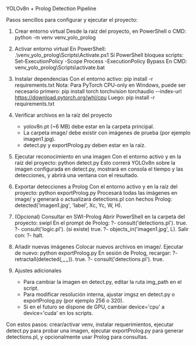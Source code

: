 YOLOv8n + Prolog Detection Pipeline

Pasos sencillos para configurar y ejecutar el proyecto:

1. Crear entorno virtual
   Desde la raíz del proyecto, en PowerShell o CMD:
   python -m venv venv_yolo_prolog

2. Activar entorno virtual
   En PowerShell:
   .\venv_yolo_prolog\Scripts\Activate.ps1
   Si PowerShell bloquea scripts:
   Set-ExecutionPolicy -Scope Process -ExecutionPolicy Bypass
   En CMD:
   venv_yolo_prolog\Scripts\activate.bat

3. Instalar dependencias
   Con el entorno activo:
   pip install -r requirements.txt
   Nota: Para PyTorch CPU-only en Windows, puede ser necesario primero:
     pip install torch torchvision torchaudio --index-url https://download.pytorch.org/whl/cpu
   Luego:
     pip install -r requirements.txt

4. Verificar archivos en la raíz del proyecto
   - yolov8n.pt (~6 MB) debe estar en la carpeta principal.
   - La carpeta image/ debe existir con imágenes de prueba (por ejemplo imagen1.jpg).
   - detect.py y exportProlog.py deben estar en la raíz.

5. Ejecutar reconocimiento en una imagen
   Con el entorno activo y en la raíz del proyecto:
   python detect.py
   Esto correrá YOLOv8n sobre la imagen configurada en detect.py, mostrará en consola el tiempo y las detecciones, y abrirá una ventana con el resultado.

6. Exportar detecciones a Prolog
   Con el entorno activo y en la raíz del proyecto:
   python exportProlog.py
   Procesará todas las imágenes en image/ y generará o actualizará detections.pl con hechos Prolog:
   detected('imagen1.jpg', 'label', Xc, Yc, W, H).

7. (Opcional) Consultar en SWI-Prolog
   Abrir PowerShell en la carpeta del proyecto:
     swipl
   En el prompt de Prolog:
     ?- consult('detections.pl').
     true.
     ?- consult('logic.pl').    (si existe)
     true.
     ?- objects_in('imagen1.jpg', L).
   Salir con:
     ?- halt.

8. Añadir nuevas imágenes
   Colocar nuevos archivos en image/.
   Ejecutar de nuevo:
     python exportProlog.py
   En sesión de Prolog, recargar:
     ?- retractall(detected(_,_,_,_,_,_)).
     true.
     ?- consult('detections.pl').
     true.

9. Ajustes adicionales
   - Para cambiar la imagen en detect.py, editar la ruta img_path en el script.
   - Para modificar resolución interna, ajustar imgsz en detect.py o exportProlog.py (por ejemplo 256 o 320).
   - Si en el futuro se dispone de GPU, cambiar device='cpu' a device='cuda' en los scripts.


Con estos pasos: crear/activar venv, instalar requerimientos, ejecutar detect.py para probar una imagen, ejecutar exportProlog.py para generar detections.pl, y opcionalmente usar Prolog para consultas.
